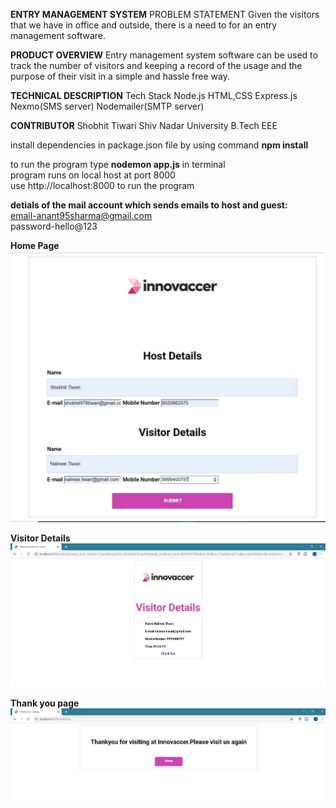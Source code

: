 
**ENTRY MANAGEMENT SYSTEM**
PROBLEM STATEMENT
Given the visitors that we have in office and outside, there is a need to for an entry management software.

**PRODUCT OVERVIEW**
Entry management system software can be used to track the number of visitors and keeping a record of the usage and the purpose of their visit in a simple and hassle free way.  



**TECHNICAL DESCRIPTION**
Tech Stack
Node.js
HTML,CSS
Express.js
Nexmo(SMS server)
Nodemailer(SMTP server)  

**CONTRIBUTOR**
Shobhit Tiwari
Shiv Nadar University
B.Tech EEE  


install dependencies in package.json file by using command **npm install**  

to run the program type **nodemon app.js** in terminal  
program runs on local host at port 8000   
use http://localhost:8000 to run the program  




**detials of the mail account which sends emails to host and guest:**  
email-anant95sharma@gmail.com  
password-hello@123  



**Home Page**
![alt text](https://github.com/shobhu98/Invc/blob/master/home.JPG)


**Visitor Details**
![alt_text](https://github.com/shobhu98/Invc/blob/master/visitor%20details.JPG)


**Thank you page**
![alt_text](https://github.com/shobhu98/Invc/blob/master/thankyou.JPG)
